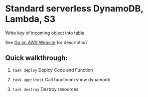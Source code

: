 # Standard serverless DynamoDB, Lambda, S3

Write key of incoming object into table
 

See [Go on AWS Website](https://www.go-on-aws.com/architectures/serverless-dsl/) for description

## Quick walkthrough:

1) `task deploy`
Deploy Code and Function

2) `task app:itest`
Call functionm show dynamodb

3) `task destroy`
Destroy resources

